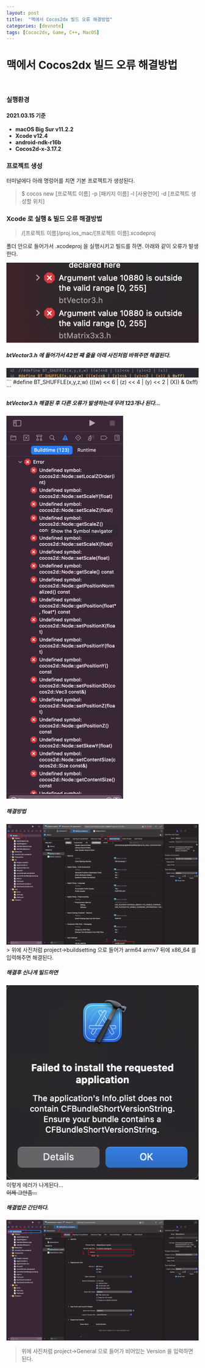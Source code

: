 ```yaml
---
layout: post
title:  "맥에서 Cocos2dx 빌드 오류 해결방법"
categories: [devnote]
tags: [Cococ2dx, Game, C++, MacOS]
---
```

# 맥에서 Cocos2dx 빌드 오류 해결방법 
<br>

### 실행환경
#### 2021.03.15 기준
* <strong>macOS Big Sur v11.2.2</strong><br>
* <strong>Xcode v12.4</strong><br>
* <strong>android-ndk-r16b</strong><br>
* <strong>Cocos2d-x-3.17.2</strong><br>

### 프로젝트 생성
터미널에다 아래 명렁어를 치면 기본 프로젝트가 생성된다.

> $ cocos new [프로젝트 이름] -p [패키지 이름] -l [사용언어] -d [프로젝트 생성할 위치]

### Xcode 로 실행 & 빌드 오류 해결방법
> /[프로젝트 이름]/proj.ios_mac/[프로젝트 이름].xcodeproj

폴더 안으로 들어가서 .xcodeproj 을 실행시키고 빌드를 하면. 아래와 같이 오류가 발생한다.

<img class="post-img" src="/assets/img/devnote/cocosbuild/firstbuild.png" alt=""><br>

##### btVector3.h 에 들어가서 42번 째 줄을 아래 사진처럼 바꿔주면 해결된다.

<img class="post-img" src="/assets/img/devnote/cocosbuild/firstsolved.png" alt="">
```
 #define BT_SHUFFLE(x,y,z,w) (((w) << 6 | (z) << 4 | (y) << 2 | (X)) & 0xff)
```

##### btVector3.h 해결된 후 다른 오류가 발생하는데 무려 123개나 된다...
<img class="post-img" src="/assets/img/devnote/cocosbuild/secproblem.png" alt="" style="height: 62.5rem;">

##### <strong>해결방법</strong> 
<img class="post-img" src="/assets/img/devnote/cocosbuild/secsolved.png" alt="">
> 위에 사진처럼 project->buildsetting 으로 들어가 arm64 armv7 뒤에 x86_64 를 입력해주면 해결된다.

##### <strong>해결후 신나게 빌드하면</strong>
<img class="post-img" src="/assets/img/devnote/cocosbuild/simerror.png" alt=""><br>
이렇게 에러가 나게된다...<br>
<del> 이제 그만좀... </del>

##### 해결법은 간단하다.
<img class="post-img" src="/assets/img/devnote/cocosbuild/lastsolved.png" alt=""><br>
> 위에 사진처럼 project->General 으로 들어가 비어있는 Version 을 입력하면 된다.